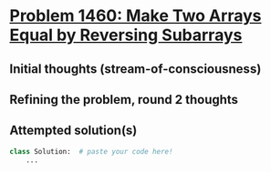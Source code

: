 # [Problem 1460: Make Two Arrays Equal by Reversing Subarrays](https://leetcode.com/problems/make-two-arrays-equal-by-reversing-subarrays/description/?envType=daily-question)

## Initial thoughts (stream-of-consciousness)

## Refining the problem, round 2 thoughts

## Attempted solution(s)
```python
class Solution:  # paste your code here!
    ...
```
